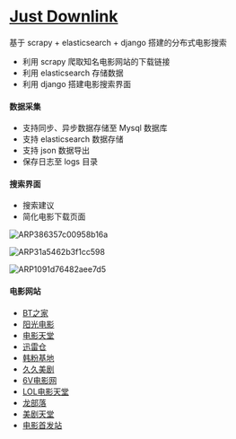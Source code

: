 # [Just Downlink](http://www.dongfei.xyz)

基于 scrapy + elasticsearch + django 搭建的分布式电影搜索

- 利用 scrapy 爬取知名电影网站的下载链接
- 利用 elasticsearch 存储数据
- 利用 django 搭建电影搜索界面 

#### 数据采集

- 支持同步、异步数据存储至 Mysql 数据库
- 支持 elasticsearch 数据存储
- 支持 json 数据导出
- 保存日志至 logs 目录

#### 搜索界面

- 搜索建议
- 简化电影下载页面

![ARP386357c00958b16a](https://dongfei.oss-cn-shanghai.aliyuncs.com/moviesearch/ARP386357c00958b16a.jpg?x-oss-process=style/regular-image-01)

![ARP31a5462b3f1cc598](https://dongfei.oss-cn-shanghai.aliyuncs.com/moviesearch/ARP31a5462b3f1cc598.png?x-oss-process=style/regular-image-01)

![ARP1091d76482aee7d5](https://dongfei.oss-cn-shanghai.aliyuncs.com/moviesearch/ARP1091d76482aee7d5.png?x-oss-process=style/regular-image-01)



#### 电影网站

- [BT之家](http://www.btbtt.me)
- [阳光电影](http://www.ygdy8.net)
- [电影天堂](https://www.dy2018.com/)
- [迅雷仓](http://www.xunleicang.com/)
- [韩粉基地](http://www.yyj268.com/)
- [久久美剧](http://www.mkv99.net)
- [6V电影网](http://www.hao6v.com/)
- [LOL电影天堂](http://www.loldyttw.net)
- [龙部落](http://www.lbldy.com/)
- [美剧天堂](http://www.meijutt.com/)
- [电影首发站](http://www.dysfz.cc)
